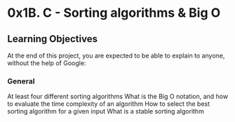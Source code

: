 # 0x1B. C - Sorting algorithms & Big O

## Learning Objectives

At the end of this project, you are expected to be able to explain to anyone, without the help of Google:

### General

At least four different sorting algorithms
What is the Big O notation, and how to evaluate the time complexity of an algorithm
How to select the best sorting algorithm for a given input
What is a stable sorting algorithm

